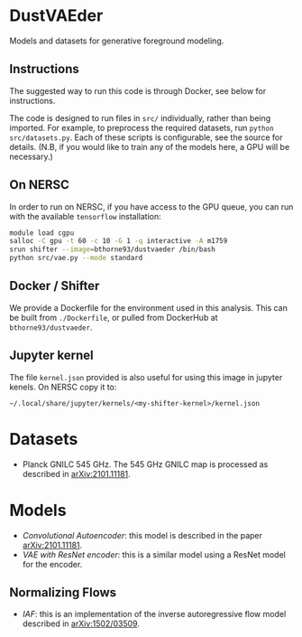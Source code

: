 # DustVAEder

Models and datasets for generative foreground modeling. 

## Instructions

The suggested way to run this code is through Docker, see below for instructions. 

The code is designed to run files in `src/` individually, rather than being imported. For example, to preprocess the required datasets, run `python src/datasets.py`.  Each of these scripts is configurable, see the source for details. (N.B, if you would like to train any of the models here, a GPU will be necessary.)

## On NERSC

In order to run on NERSC, if you have access to the GPU queue, you can run with the available `tensorflow` installation:

```bash
module load cgpu
salloc -C gpu -t 60 -c 10 -G 1 -q interactive -A m1759
srun shifter --image=bthorne93/dustvaeder /bin/bash
python src/vae.py --mode standard 
```

## Docker / Shifter

We provide a Dockerfile for the environment used in this analysis. This can be built from `./Dockerfile`, or pulled from DockerHub at `bthorne93/dustvaeder`. 

## Jupyter kernel

The file `kernel.json` provided is also useful for using this image in jupyter kenels. On NERSC copy it to:

```
~/.local/share/jupyter/kernels/<my-shifter-kernel>/kernel.json
```

# Datasets

* Planck GNILC 545 GHz. The 545 GHz GNILC map is processed as described in [arXiv:2101.11181](https://arxiv.org/abs/2101.11181). 

# Models

* *Convolutional Autoencoder*: this model is described in the paper [arXiv:2101.11181](https://arxiv.org/abs/2101.11181).
* *VAE with ResNet encoder*: this is a similar model using a ResNet model for the encoder.

## Normalizing Flows

* *IAF*: this is an implementation of the inverse autoregressive flow model described in [arXiv:1502/03509](https://arxiv.org/abs/1502.03509).

